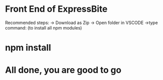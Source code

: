 # Front End of ExpressBite

Recommended steps:
-> Download as Zip
-> Open folder in VSCODE
->type command: (to install all npm modules) 
# npm install 

# All done, you are good to go
